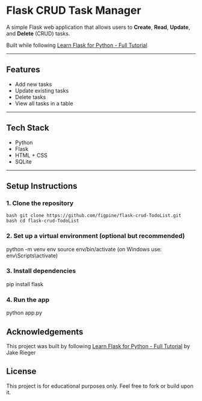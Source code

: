 # Flask CRUD Task Manager

A simple Flask web application that allows users to **Create**, **Read**, **Update**, and **Delete** (CRUD) tasks.

Built while following [Learn Flask for Python - Full Tutorial](https://youtu.be/Z1RJmh_OqeA?si=vYAGyypwzHgjzNPO) 

---

##  Features

-  Add new tasks
-  Update existing tasks
-  Delete tasks
-  View all tasks in a table

---

##  Tech Stack

- Python 
- Flask 
- HTML + CSS
- SQLite

---

##  Setup Instructions

### 1. Clone the repository

```bash git clone https://github.com/figpine/flask-crud-TodoList.git ```
```bash cd flask-crud-TodoList ```

### 2. Set up a virtual environment (optional but recommended)

python -m venv env
source env/bin/activate  (on Windows use: env\Scripts\activate)

### 3. Install dependencies

pip install flask

### 4. Run the app

python app.py

## Acknowledgements
This project was built by following 
[Learn Flask for Python - Full Tutorial](https://youtu.be/Z1RJmh_OqeA?si=vYAGyypwzHgjzNPO) by Jake Rieger

## License
This project is for educational purposes only. Feel free to fork or build upon it.





